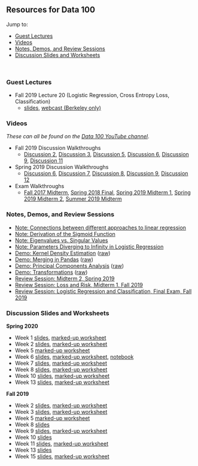 ---
---
## Resources for Data 100

Jump to:
- [Guest Lectures](#gl)
- [Videos](#videos)
- [Notes, Demos, and Review Sessions](#notes)
- [Discussion Slides and Worksheets](#slides)

<br>

<a name='gl'></a>
### Guest Lectures
- Fall 2019 Lecture 20 (Logistic Regression, Cross Entropy Loss, Classification)
  - [slides](https://docs.google.com/presentation/d/1HM3WU4a_lzYa5iz_S_XhsLC9NXy5y45h33Xm79_AStQ/edit?pli=1&ts=5dc10004#slide=id.g4df0212f45_0_0), [webcast (Berkeley only)](https://www.youtube.com/watch?v=ky8ESSqw0Pc)

<a name='videos'></a>
### Videos
_These can all be found on the [Data 100 YouTube channel](https://www.youtube.com/channel/UCW9Ej4iBq_MV4pQ1YRbWyFw)_.
- Fall 2019 Discussion Walkthroughs
  - [Discussion 2](https://youtu.be/0CiUCgSr-Mg), [Discussion 3](https://www.youtube.com/watch?v=1NKaM-bHKWk&feature=youtu.be),
  [Discussion 5](https://youtu.be/fJHgr4ttMPk), [Discussion 6](https://www.youtube.com/watch?v=3VWzyIhejuE&feature=youtu.be),
  [Discussion 9](https://youtu.be/xC_JoI6gob8), [Discussion 11](https://youtu.be/hC1-faGXxjQ)
- Spring 2019 Discussion Walkthroughs
  - [Discussion 6](https://www.youtube.com/watch?v=Rigtuige5bU&feature=youtu.be), [Discussion 7](https://www.youtube.com/watch?v=5-hsWWR3MXY&feature=youtu.be), [Discussion 8](https://www.youtube.com/watch?v=MDtI9yYJfn0&feature=youtu.be), [Discussion 9](https://www.youtube.com/watch?v=FRviVt0NNhE&feature=youtu.be), [Discussion 12](https://www.youtube.com/watch?v=EfK_m1jCerM&feature=youtu.be)
- Exam Walkthroughs
  - [Fall 2017 Midterm](https://www.youtube.com/playlist?list=PLQCcNQgUcDfqAD1D9g9P9SUYo0tdXQpSY), [Spring 2018 Final](https://www.youtube.com/watch?v=5JU0Xe46DnA&list=PLQCcNQgUcDfrBO7dpL-Pv6e0LYGeqsHKr), [Spring 2019 Midterm 1](https://www.youtube.com/watch?v=F3tu9PZHhyU&feature=youtu.be), [Spring 2019 Midterm 2](https://youtu.be/-XCRQ6CKNb0), [Summer 2019 Midterm](https://www.youtube.com/watch?v=7UVjFuRTHMc)

<a name='notes'></a>
### Notes, Demos, and Review Sessions

- [Note: Connections between different approaches to linear regression](../resources/data100/notes/regression-connections.html)
- [Note: Derivation of the Sigmoid Function](../resources/data100/notes/sigmoid.html)
- [Note: Eigenvalues vs. Singular Values](../resources/data100/notes/eigen-singular.html)
- [Note: Parameters Diverging to Infinity in Logistic Regression](../resources/data100/notes/infinity_parameters_logistic.html)
- [Demo: Kernel Density Estimation](../resources/data100/notes/KDE.html) ([raw](../resources/data100/notes/KDE.ipynb))
- [Demo: Merging in Pandas](../resources/data100/notes/merging-demo.html) ([raw](../resources/data100/notes/disc3-joins-pandas-raw.ipynb))
- [Demo: Principal Components Analysis](../resources/data100/notes/pca-demo.html) ([raw](../resources/data100/notes/pca-demo-raw.ipynb))
- [Demo: Transformations](../resources/data100/notes/Transformations.html) ([raw](../resources/data100/notes/Transformations.ipynb))
- [Review Session: Midterm 2, Spring 2019](../resources/data100/other/midterm2review.pdf)
- [Review Session: Loss and Risk, Midterm 1, Fall 2019](../resources/data100/fa19/loss-and-risk-mt1.pdf)
- [Review Session: Logistic Regression and Classification, Final Exam, Fall 2019](../resources/data100/fa19/classificationfa19.pdf)

<a name='slides'></a>
### Discussion Slides and Worksheets

**Spring 2020**
- Week 1 [slides](../resources/data100/sp20/disc1_slides.pdf), [marked-up worksheet](../resources/data100/sp20/disc1_markup.pdf)
- Week 2 [slides](../resources/data100/sp20/disc2_slides.pdf), [marked-up worksheet](../resources/data100/sp20/disc2_markup.pdf)
- Week 5 [marked-up worksheet](../resources/data100/sp20/disc5_markup.pdf)
- Week 6 [slides](../resources/data100/sp20/disc6_slides.pdf), [marked-up worksheet](../resources/data100/sp20/disc6_markup.pdf), [notebook](../resources/data100/sp20/disc6-raw.html)
- Week 7 [slides](../resources/data100/sp20/disc7_slides.pdf), [marked-up worksheet](../resources/data100/sp20/disc7_markup.pdf)
- Week 8 [slides](../resources/data100/sp20/disc8_slides.pdf), [marked-up worksheet](../resources/data100/sp20/disc8_markup.pdf)
- Week 10 [slides](../resources/data100/sp20/disc10_slides.pdf), [marked-up worksheet](../resources/data100/sp20/disc10_markup.pdf)
- Week 13 [slides](../resources/data100/sp20/disc13_slides.pdf), [marked-up worksheet](../resources/data100/sp20/disc13_markup.pdf)

**Fall 2019**
- Week 2 [slides](../resources/data100/fa19/disc2_slides.pdf), [marked-up worksheet](../resources/data100/fa19/disc2_markup.pdf)
- Week 3 [slides](../resources/data100/fa19/disc3_slides.pdf), [marked-up worksheet](../resources/data100/fa19/disc3_markup.pdf)
- Week 5 [marked-up worksheet](../resources/data100/fa19/disc5_markup.pdf)
- Week 8 [slides](../resources/data100/fa19/disc8_slides.pdf)
- Week 9 [slides](../resources/data100/fa19/disc9_slides.pdf), [marked-up worksheet](../resources/data100/fa19/disc9_markup.pdf)
- Week 10 [slides](../resources/data100/fa19/disc10_slides.pdf)
- Week 11 [slides](../resources/data100/fa19/disc11_slides.pdf), [marked-up worksheet](../resources/data100/fa19/disc11_markup.pdf)
- Week 13 [slides](../resources/data100/fa19/disc13_slides.pdf)
- Week 15 [slides](../resources/data100/fa19/disc15_slides.pdf), [marked-up worksheet](../resources/data100/fa19/disc15_markup.pdf)
